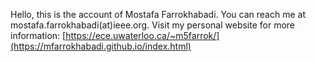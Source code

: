 Hello, this is the account of Mostafa Farrokhabadi.
You can reach me at mostafa.farrokhabadi(at)ieee.org.
Visit my personal website for more information:
[https://ece.uwaterloo.ca/~m5farrok/](https://mfarrokhabadi.github.io/index.html)

<!---
mfarrokhabadi/mfarrokhabadi is a ✨ special ✨ repository because its `README.md` (this file) appears on your GitHub profile.
You can click the Preview link to take a look at your changes.
--->
